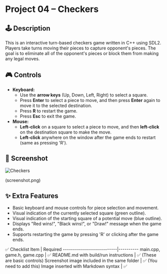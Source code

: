 # Project 04 – Checkers

## 🕹️ Description

This is an interactive turn-based checkers game written in C++ using SDL2. Players take turns moving their pieces to capture opponent's pieces. The goal is to eliminate all of the opponent's pieces or block them from making any legal moves.

## 🎮 Controls

- **Keyboard:**
    - Use the **arrow keys** (Up, Down, Left, Right) to select a square.
    - Press **Enter** to select a piece to move, and then press **Enter** again to move it to the selected destination.
    - Press **R** to restart the game.
    - Press **Esc** to exit the game.
- **Mouse:**
    - **Left-click** on a square to select a piece to move, and then **left-click** on the destination square to make the move.
    - **Left-click** anywhere on the window after the game ends to restart (same as pressing 'R').

## 🧪 Screenshot

![Checkers](https://github.com/user-attachments/assets/725f6a28-9bb1-4069-88e1-5aa3bea70e49)


(screenshot.png)

## ✨ Extra Features

- Basic keyboard and mouse controls for piece selection and movement.
- Visual indication of the currently selected square (green outline).
- Visual indication of the starting square of a potential move (blue outline).
- Displays "Red wins!", "Black wins!", or "Draw!" message when the game ends.
- Supports restarting the game by pressing 'R' or clicking after the game ends.

✅ Checklist
    Item                       | Required
    ---------------------------|----------
    main.cpp, game.h, game.cpp | ✅
    README.md with build/run instructions | ✅ (These are basic controls)
    Screenshot image included in the same folder | ✅ (You need to add this)
    Image inserted with Markdown syntax | ✅
